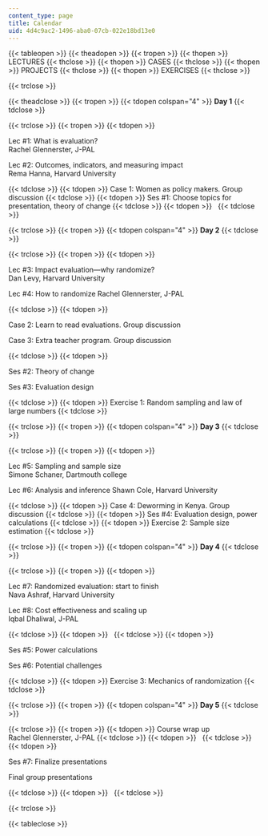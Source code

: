 ```yaml
---
content_type: page
title: Calendar
uid: 4d4c9ac2-1496-aba0-07cb-022e18bd13e0
---
```


{{< tableopen >}}
{{< theadopen >}}
{{< tropen >}}
{{< thopen >}}
LECTURES
{{< thclose >}}
{{< thopen >}}
CASES
{{< thclose >}}
{{< thopen >}}
PROJECTS
{{< thclose >}}
{{< thopen >}}
EXERCISES
{{< thclose >}}

{{< trclose >}}

{{< theadclose >}}
{{< tropen >}}
{{< tdopen colspan="4" >}}
**Day 1**
{{< tdclose >}}

{{< trclose >}}
{{< tropen >}}
{{< tdopen >}}


Lec #1: What is evaluation?  
Rachel Glennerster, J-PAL

Lec #2: Outcomes, indicators, and measuring impact  
Rema Hanna, Harvard University


{{< tdclose >}}
{{< tdopen >}}
Case 1: Women as policy makers. Group discussion
{{< tdclose >}}
{{< tdopen >}}
Ses #1: Choose topics for presentation, theory of change
{{< tdclose >}}
{{< tdopen >}}
 
{{< tdclose >}}

{{< trclose >}}
{{< tropen >}}
{{< tdopen colspan="4" >}}
**Day 2**
{{< tdclose >}}

{{< trclose >}}
{{< tropen >}}
{{< tdopen >}}


Lec #3: Impact evaluation—why randomize?  
Dan Levy, Harvard University

Lec #4: How to randomize Rachel Glennerster, J-PAL


{{< tdclose >}}
{{< tdopen >}}


Case 2: Learn to read evaluations. Group discussion

Case 3: Extra teacher program. Group discussion


{{< tdclose >}}
{{< tdopen >}}


Ses #2: Theory of change

Ses #3: Evaluation design


{{< tdclose >}}
{{< tdopen >}}
Exercise 1: Random sampling and law of large numbers
{{< tdclose >}}

{{< trclose >}}
{{< tropen >}}
{{< tdopen colspan="4" >}}
**Day 3**
{{< tdclose >}}

{{< trclose >}}
{{< tropen >}}
{{< tdopen >}}


Lec #5: Sampling and sample size  
Simone Schaner, Dartmouth college

Lec #6: Analysis and inference Shawn Cole, Harvard University


{{< tdclose >}}
{{< tdopen >}}
Case 4: Deworming in Kenya. Group discussion
{{< tdclose >}}
{{< tdopen >}}
Ses #4: Evaluation design, power calculations
{{< tdclose >}}
{{< tdopen >}}
Exercise 2: Sample size estimation
{{< tdclose >}}

{{< trclose >}}
{{< tropen >}}
{{< tdopen colspan="4" >}}
**Day 4**
{{< tdclose >}}

{{< trclose >}}
{{< tropen >}}
{{< tdopen >}}


Lec #7: Randomized evaluation: start to finish  
Nava Ashraf, Harvard University

Lec #8: Cost effectiveness and scaling up  
Iqbal Dhaliwal, J-PAL


{{< tdclose >}}
{{< tdopen >}}
 
{{< tdclose >}}
{{< tdopen >}}


Ses #5: Power calculations

Ses #6: Potential challenges


{{< tdclose >}}
{{< tdopen >}}
Exercise 3: Mechanics of randomization
{{< tdclose >}}

{{< trclose >}}
{{< tropen >}}
{{< tdopen colspan="4" >}}
**Day 5**
{{< tdclose >}}

{{< trclose >}}
{{< tropen >}}
{{< tdopen >}}
Course wrap up  
Rachel Glennerster, J-PAL
{{< tdclose >}}
{{< tdopen >}}
 
{{< tdclose >}}
{{< tdopen >}}


Ses #7: Finalize presentations

Final group presentations


{{< tdclose >}}
{{< tdopen >}}
 
{{< tdclose >}}

{{< trclose >}}

{{< tableclose >}}
